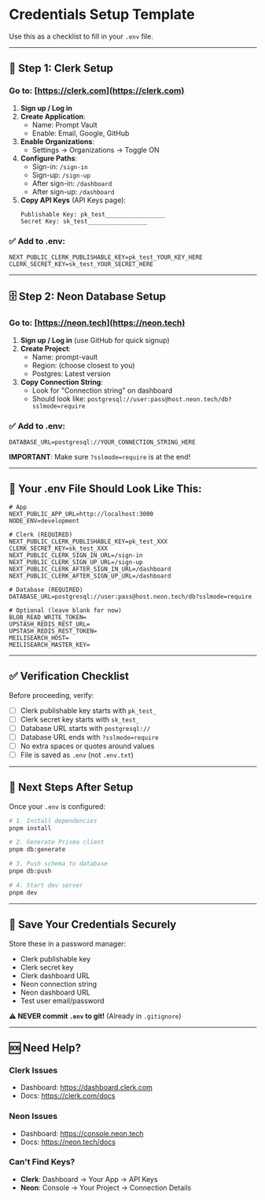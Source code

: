 # Credentials Setup Template

Use this as a checklist to fill in your `.env` file.

---

## 🔐 Step 1: Clerk Setup

### Go to: [https://clerk.com](https://clerk.com)

1. **Sign up / Log in**
2. **Create Application**:
   - Name: Prompt Vault
   - Enable: Email, Google, GitHub
3. **Enable Organizations**:
   - Settings → Organizations → Toggle ON
4. **Configure Paths**:
   - Sign-in: `/sign-in`
   - Sign-up: `/sign-up`
   - After sign-in: `/dashboard`
   - After sign-up: `/dashboard`
5. **Copy API Keys** (API Keys page):
   ```
   Publishable Key: pk_test_________________
   Secret Key: sk_test_________________
   ```

### ✅ Add to .env:
```env
NEXT_PUBLIC_CLERK_PUBLISHABLE_KEY=pk_test_YOUR_KEY_HERE
CLERK_SECRET_KEY=sk_test_YOUR_SECRET_HERE
```

---

## 🗄️ Step 2: Neon Database Setup

### Go to: [https://neon.tech](https://neon.tech)

1. **Sign up / Log in** (use GitHub for quick signup)
2. **Create Project**:
   - Name: prompt-vault
   - Region: (choose closest to you)
   - Postgres: Latest version
3. **Copy Connection String**:
   - Look for "Connection string" on dashboard
   - Should look like: `postgresql://user:pass@host.neon.tech/db?sslmode=require`

### ✅ Add to .env:
```env
DATABASE_URL=postgresql://YOUR_CONNECTION_STRING_HERE
```

**IMPORTANT**: Make sure `?sslmode=require` is at the end!

---

## 📝 Your .env File Should Look Like This:

```env
# App
NEXT_PUBLIC_APP_URL=http://localhost:3000
NODE_ENV=development

# Clerk (REQUIRED)
NEXT_PUBLIC_CLERK_PUBLISHABLE_KEY=pk_test_XXX
CLERK_SECRET_KEY=sk_test_XXX
NEXT_PUBLIC_CLERK_SIGN_IN_URL=/sign-in
NEXT_PUBLIC_CLERK_SIGN_UP_URL=/sign-up
NEXT_PUBLIC_CLERK_AFTER_SIGN_IN_URL=/dashboard
NEXT_PUBLIC_CLERK_AFTER_SIGN_UP_URL=/dashboard

# Database (REQUIRED)
DATABASE_URL=postgresql://user:pass@host.neon.tech/db?sslmode=require

# Optional (leave blank for now)
BLOB_READ_WRITE_TOKEN=
UPSTASH_REDIS_REST_URL=
UPSTASH_REDIS_REST_TOKEN=
MEILISEARCH_HOST=
MEILISEARCH_MASTER_KEY=
```

---

## ✅ Verification Checklist

Before proceeding, verify:

- [ ] Clerk publishable key starts with `pk_test_`
- [ ] Clerk secret key starts with `sk_test_`
- [ ] Database URL starts with `postgresql://`
- [ ] Database URL ends with `?sslmode=require`
- [ ] No extra spaces or quotes around values
- [ ] File is saved as `.env` (not `.env.txt`)

---

## 🚀 Next Steps After Setup

Once your `.env` is configured:

```bash
# 1. Install dependencies
pnpm install

# 2. Generate Prisma client
pnpm db:generate

# 3. Push schema to database
pnpm db:push

# 4. Start dev server
pnpm dev
```

---

## 💾 Save Your Credentials Securely

Store these in a password manager:
- Clerk publishable key
- Clerk secret key
- Clerk dashboard URL
- Neon connection string
- Neon dashboard URL
- Test user email/password

**⚠️ NEVER commit `.env` to git!** (Already in `.gitignore`)

---

## 🆘 Need Help?

### Clerk Issues
- Dashboard: https://dashboard.clerk.com
- Docs: https://clerk.com/docs

### Neon Issues
- Dashboard: https://console.neon.tech
- Docs: https://neon.tech/docs

### Can't Find Keys?
- **Clerk**: Dashboard → Your App → API Keys
- **Neon**: Console → Your Project → Connection Details
